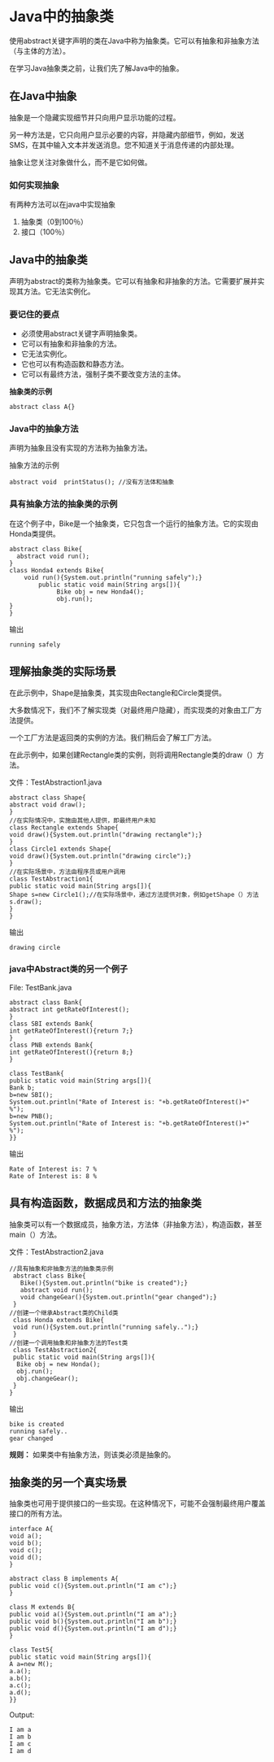 # Java中的抽象类

使用abstract关键字声明的类在Java中称为抽象类。它可以有抽象和非抽象方法（与主体的方法）。

在学习Java抽象类之前，让我们先了解Java中的抽象。

## 在Java中抽象

抽象是一个隐藏实现细节并只向用户显示功能的过程。


另一种方法是，它只向用户显示必要的内容，并隐藏内部细节，例如，发送SMS，在其中输入文本并发送消息。您不知道关于消息传递的内部处理。


抽象让您关注对象做什么，而不是它如何做。

### 如何实现抽象

有两种方法可以在java中实现抽象

1. 抽象类（0到100％）
2. 接口（100％）

## Java中的抽象类
声明为abstract的类称为抽象类。它可以有抽象和非抽象的方法。它需要扩展并实现其方法。它无法实例化。

### 要记住的要点
- 必须使用abstract关键字声明抽象类。
- 它可以有抽象和非抽象的方法。
- 它无法实例化。
- 它也可以有构造函数和静态方法。
- 它可以有最终方法，强制子类不要改变方法的主体。

**抽象类的示例**
```
abstract class A{}  
```

### Java中的抽象方法
声明为抽象且没有实现的方法称为抽象方法。

抽象方法的示例
```
abstract void  printStatus(); //没有方法体和抽象   
```

### 具有抽象方法的抽象类的示例
在这个例子中，Bike是一个抽象类，它只包含一个运行的抽象方法。它的实现由Honda类提供。
```
abstract class Bike{  
  abstract void run();  
}  
class Honda4 extends Bike{  
    void run(){System.out.println("running safely");}  
        public static void main(String args[]){  
             Bike obj = new Honda4();  
             obj.run();  
}  
} 
```
输出
```
running safely
```

## 理解抽象类的实际场景

在此示例中，Shape是抽象类，其实现由Rectangle和Circle类提供。

大多数情况下，我们不了解实现类（对最终用户隐藏），而实现类的对象由工厂方法提供。

一个工厂方法是返回类的实例的方法。我们稍后会了解工厂方法。

在此示例中，如果创建Rectangle类的实例，则将调用Rectangle类的draw（）方法。

文件：TestAbstraction1.java

```
abstract class Shape{  
abstract void draw();  
}  
//在实际情况中，实施由其他人提供，即最终用户未知   
class Rectangle extends Shape{  
void draw(){System.out.println("drawing rectangle");}  
}  
class Circle1 extends Shape{  
void draw(){System.out.println("drawing circle");}  
}  
//在实际场景中，方法由程序员或用户调用   
class TestAbstraction1{  
public static void main(String args[]){  
Shape s=new Circle1();//在实际场景中，通过方法提供对象，例如getShape（）方法  
s.draw();  
}  
}  
```
输出
```
drawing circle
```

### java中Abstract类的另一个例子
File: TestBank.java
```
abstract class Bank{    
abstract int getRateOfInterest();    
}    
class SBI extends Bank{    
int getRateOfInterest(){return 7;}    
}    
class PNB extends Bank{    
int getRateOfInterest(){return 8;}    
}    
    
class TestBank{    
public static void main(String args[]){    
Bank b;  
b=new SBI();  
System.out.println("Rate of Interest is: "+b.getRateOfInterest()+" %");    
b=new PNB();  
System.out.println("Rate of Interest is: "+b.getRateOfInterest()+" %");    
}}    
```
输出
```
Rate of Interest is: 7 %
Rate of Interest is: 8 %
```

## 具有构造函数，数据成员和方法的抽象类
抽象类可以有一个数据成员，抽象方法，方法体（非抽象方法），构造函数，甚至main（）方法。

文件：TestAbstraction2.java
```
//具有抽象和非抽象方法的抽象类示例  
 abstract class Bike{  
   Bike(){System.out.println("bike is created");}  
   abstract void run();  
   void changeGear(){System.out.println("gear changed");}  
 }  
//创建一个继承Abstract类的Child类 
 class Honda extends Bike{  
 void run(){System.out.println("running safely..");}  
 }  
//创建一个调用抽象和非抽象方法的Test类  
 class TestAbstraction2{  
 public static void main(String args[]){  
  Bike obj = new Honda();  
  obj.run();  
  obj.changeGear();  
 }  
}  
```
输出
```
bike is created
running safely..
gear changed
```
**规则：** 如果类中有抽象方法，则该类必须是抽象的。

## 抽象类的另一个真实场景
抽象类也可用于提供接口的一些实现。在这种情况下，可能不会强制最终用户覆盖接口的所有方法。
```
interface A{  
void a();  
void b();  
void c();  
void d();  
}  
  
abstract class B implements A{  
public void c(){System.out.println("I am c");}  
}  
  
class M extends B{  
public void a(){System.out.println("I am a");}  
public void b(){System.out.println("I am b");}  
public void d(){System.out.println("I am d");}  
}  
  
class Test5{  
public static void main(String args[]){  
A a=new M();  
a.a();  
a.b();  
a.c();  
a.d();  
}}  
```
Output:
```
I am a
I am b
I am c
I am d
```